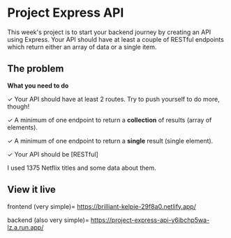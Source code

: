 # Project Express API

This week's project is to start your backend journey by creating an API using Express. Your API should have at least a couple of RESTful endpoints which return either an array of data or a single item.

## The problem

**What you need to do**

✓ Your API should have at least 2 routes. Try to push yourself to do more, though!

✓ A minimum of one endpoint to return a **collection** of results (array of elements).

✓ A minimum of one endpoint to return a **single** result (single element).

✓ Your API should be [RESTful]

I used 1375 Netflix titles and some data about them. 

## View it live
frontend (very simple)=
https://brilliant-kelpie-29f8a0.netlify.app/

backend (also very simple)=
https://project-express-api-y6ibchp5wa-lz.a.run.app/
